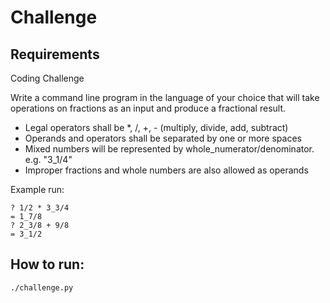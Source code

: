 # Challenge

## Requirements

Coding Challenge

Write a command line program in the language of your choice that will take operations on fractions
as an input and produce a fractional result.

- Legal operators shall be *, /, +, - (multiply, divide, add, subtract)
- Operands and operators shall be separated by one or more spaces
- Mixed numbers will be represented by whole_numerator/denominator. e.g. "3_1/4"
- Improper fractions and whole numbers are also allowed as operands

Example run:

    ? 1/2 * 3_3/4
    = 1_7/8
    ? 2_3/8 + 9/8
    = 3_1/2

## How to run:

`./challenge.py`
